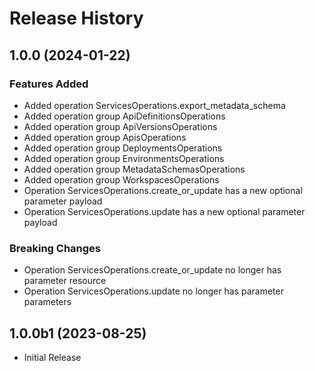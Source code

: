 # Release History

## 1.0.0 (2024-01-22)

### Features Added

  - Added operation ServicesOperations.export_metadata_schema
  - Added operation group ApiDefinitionsOperations
  - Added operation group ApiVersionsOperations
  - Added operation group ApisOperations
  - Added operation group DeploymentsOperations
  - Added operation group EnvironmentsOperations
  - Added operation group MetadataSchemasOperations
  - Added operation group WorkspacesOperations
  - Operation ServicesOperations.create_or_update has a new optional parameter payload
  - Operation ServicesOperations.update has a new optional parameter payload

### Breaking Changes

  - Operation ServicesOperations.create_or_update no longer has parameter resource
  - Operation ServicesOperations.update no longer has parameter parameters

## 1.0.0b1 (2023-08-25)

* Initial Release
